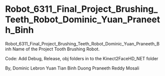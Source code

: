 # Robot_6311_Final_Project_Brushing_Teeth_Robot_Dominic_Yuan_Praneeth_Binh
Robot_6311_Final_Project_Brushing_Teeth_Robot_Dominic_Yuan_Praneeth_Binh
Name of the Project Tooth Brushing Robot.

Code:
Add Debug, Release, obj folders in to the Kinect2FaceHD_NET folder


By,
Dominic Lebron
Yuan Tian
Binh Duong
Praneeth Reddy Mosali
